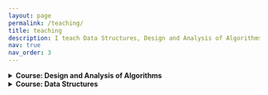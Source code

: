```yaml
---
layout: page
permalink: /teaching/
title: teaching
description: I teach Data Structures, Design and Analysis of Algorithms, and Machine Learning to BTech undergraduate students.
nav: true
nav_order: 3
---
```




<details markdown="1">
<summary><strong>Course: Design and Analysis of Algorithms</strong></summary>

This course covers fundamental techniques for designing efficient algorithms and analyzing their complexity. Topics include:

- **Asymptotic Analysis and Big-O Notation**
    - Growth of functions: polynomial, exponential, logarithmic, linear, and constant time complexities
    - Formal definitions of Big-O, Big-Theta, and Big-Omega notations
    - Best-case, average-case, and worst-case analysis
            - Priori and posteriori analysis of algorithms
            - Common complexity classes: P, NP, NP-Complete, NP-Hard
            - Comparing algorithms using asymptotic notation
            - Practical implications of asymptotic analysis

- **Brute Force Approach**
    - Introduction to brute force algorithms
    - Time and space complexity considerations
    - Applications and limitations
    - Examples:
        - Linear search
        - String pattern matching (Naive algorithm)
        - 0/1 Knapsack Problem ($O(2^n)$ time complexity)
        - Travelling Salesman Problem ($O(n!)$ time complexity)
        - Assignment Problem ($O(n!)$ time complexity)

- **String Pattern Matching Algorithms**
    - Naive pattern matching
    - Knuth-Morris-Pratt (KMP) algorithm
    - Rabin-Karp algorithm
    - Applications in text processing and bioinformatics

- **Divide and Conquer Strategies**
    - Recurrence relations
        - Substitution method
        - Recursive tree method
        - Master Theorem
    - Classic algorithms: Merge Sort, Quick Sort, Binary Search, Strassen's Algorithm

- **Graph Algorithms**
    - Graph representations (adjacency list/matrix)
    - Breadth-First Search (BFS) and Depth-First Search (DFS)
    - Shortest paths (Dijkstra’s and Bellman-Ford algorithms)
    - Minimum Spanning Trees (Prim’s and Kruskal’s algorithms)
    - Topological sorting

- **Greedy Algorithms**
    - Greedy-choice property and optimal substructure
    - Examples: Activity Selection, Huffman Coding, Minimum Spanning Trees (Kruskal’s and Prim’s algorithms)

- **Dynamic Programming**
    - Overlapping subproblems and optimal substructure
    - Memoization and tabulation
    - Examples: Longest Common Subsequence, Matrix Chain Multiplication, Knapsack Problem

- **Backtracking**
    - Systematic search and pruning
    - State space tree
    - Examples: N-Queens Problem, Subset Sum, Graph Coloring

- **Branch and Bound**
    - Bounding functions and pruning
    - Difference from backtracking
    - Examples: Traveling Salesman Problem, 0/1 Knapsack Problem

- **NP-Completeness**
    - P, NP, NP-Complete, and NP-Hard classes
    - Polynomial-time reductions
    - Examples: SAT, Vertex Cover, Clique, Subset Sum

- **Additional Topics (as time permits)**
    - Network flows (Ford-Fulkerson algorithm)
    - Approximation algorithms
    - Randomized algorithms

**Target Audience:** BTech undergraduate students  
**Prerequisites:** Data Structures

Materials and resources will be provided during lectures and on the course portal.

</details>

<details markdown="1">
<summary><strong>Course: Data Structures</strong></summary>

This course introduces fundamental data structures and their applications in computer science. Topics include:

- **Introduction to Data Structures**
    - Abstract Data Types (ADTs)
    - Classification: Linear vs Non-linear, Static vs Dynamic

- **Arrays and Strings**
    - Representation and operations
    - Multidimensional arrays
    - String manipulation and pattern matching basics

- **Linked Lists**
    - Singly, doubly, and circular linked lists
    - Operations: insertion, deletion, traversal, searching
    - Applications

- **Stacks and Queues**
    - Stack operations and applications (expression evaluation, recursion)
    - Queue types: simple, circular, priority, and double-ended queues (deque)
    - Applications in scheduling and buffering

- **Trees**
    - Binary trees, binary search trees (BST)
    - Tree traversals: inorder, preorder, postorder
    - AVL trees, B-trees
    - Applications: expression trees, Huffman coding

- **Heaps**
    - Definition and properties of heaps
    - Types: min-heap and max-heap
    - Heap operations: insertion, deletion, heapify
    - Applications: priority queues, heap sort

- **Graphs**
    - Representation: adjacency matrix and list
    - Traversal: BFS and DFS
    - Applications: shortest path, connectivity

- **Hashing**
    - Hash functions and collision resolution techniques
    - Applications: dictionaries, symbol tables

- **Sorting and Searching Algorithms**
    - Linear and binary search
    - Sorting: bubble, selection, insertion, merge, quick, and heap sort
    - Time and space complexity analysis

**Target Audience:** BTech undergraduate students  
**Prerequisites:** Basic programming knowledge (C/C++/Java)

Course materials, assignments, and additional resources will be shared during lectures and via the course portal.

</details>
